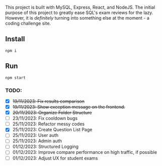 This project is built with MySQL, Express, React, and NodeJS. The initial purpose of this project to greatly ease SQL's exam reviews for the lazy. However, it is *definitely* turning into something else at the moment - a coding challenge site.

## Install
```
npm i
```

## Run
```
npm start
```

### TODO:
- [X] ~~19/11/2023: Fix results comparison~~
- [X] ~~19/11/2023: Show exception message on the frontend.~~
- [X] ~~20/11/2023: Organize Folder Structure~~
- [ ] 23/11/2023: Fix cooldown bugs
- [ ] 25/11/2023: Refactor messy codes
- [X] 25/11/2023: Create Question List Page
- [ ] 25/11/2023: User auth
- [ ] 25/11/2023: Admin auth
- [ ] 01/12/2023: Structured Logging
- [ ] 01/12/2023: Improve compare performance on high traffic, if possible
- [ ] 01/12/2023: Adjust UX for student exams